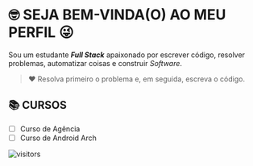 <!-- TÍTULO PRINCIPAL -->
# :nerd_face: **SEJA BEM-VINDA(O) AO MEU PERFIL** :stuck_out_tongue_winking_eye:
<!-- DESCRIÇÃO -->
Sou um estudante __*Full Stack*__ apaixonado por escrever código, resolver problemas, automatizar coisas e construir _Software_.
<!-- CITAÇÕES -->
> :heart: Resolva primeiro o problema e, em seguida, escreva o código.
<!-- CONTATOS -->
<!-- CURSOS -->
## :books: **CURSOS**
- [ ] Curso de Agência 
- [ ] Curso de Android Arch
<!-- PROJETOS DOS CURSOS -->
<!-- LINGUAGENS DE PROGRAMAÇÃO -->
<!-- FRAMEWORKS -->
<!-- BIBLIOTECAS -->
<!-- FERRAMENTAS -->
<!-- ESTATÍSTICAS DO GIHUB -->
<!-- RANK DAS LINGUAGENS -->
<!-- CONTADOR DE VISITAS -->
![visitors](https://visitor-badge.glitch.me/badge?page_id=Devsgeeknerd.Devsgeeknerd "Total de Visitas")

